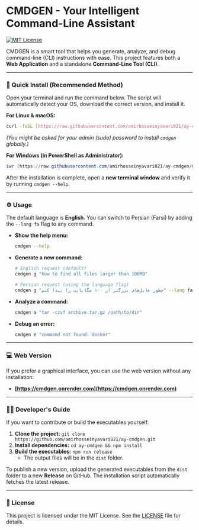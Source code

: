 # CMDGEN - Your Intelligent Command-Line Assistant

[![MIT License](https://img.shields.io/badge/License-MIT-green.svg)](LICENSE)

CMDGEN is a smart tool that helps you generate, analyze, and debug command-line (CLI) instructions with ease. This project features both a **Web Application** and a standalone **Command-Line Tool (CLI)**.

---

### 🚀 Quick Install (Recommended Method)

Open your terminal and run the command below. The script will automatically detect your OS, download the correct version, and install it.

**For Linux & macOS:**
```bash
curl -fsSL [https://raw.githubusercontent.com/amirhosseinyavari021/ay-cmdgen/main/install.sh](https://raw.githubusercontent.com/amirhosseinyavari021/ay-cmdgen/main/install.sh) | bash
```
*(You might be asked for your admin (sudo) password to install `cmdgen` globally.)*

**For Windows (in PowerShell as Administrator):**
```powershell
iwr [https://raw.githubusercontent.com/amirhosseinyavari021/ay-cmdgen/main/install.ps1](https://raw.githubusercontent.com/amirhosseinyavari021/ay-cmdgen/main/install.ps1) | iex
```

After the installation is complete, open a **new terminal window** and verify it by running `cmdgen --help`.

---

### ⚙️ Usage

The default language is **English**. You can switch to Persian (Farsi) by adding the `--lang fa` flag to any command.

- **Show the help menu:**
  ```bash
  cmdgen --help
  ```

- **Generate a new command:**
  ```bash
  # English request (default)
  cmdgen g "how to find all files larger than 100MB"

  # Persian request (using the language flag)
  cmdgen g "چطور فایل‌های بزرگتر از ۱۰۰ مگابایت را پیدا کنم" --lang fa
  ```

- **Analyze a command:**
  ```bash
  cmdgen a "tar -czvf archive.tar.gz /path/to/dir"
  ```

- **Debug an error:**
  ```bash
  cmdgen e "command not found: docker"
  ```

---

### 💻 Web Version

If you prefer a graphical interface, you can use the web version without any installation:
- **[https://cmdgen.onrender.com](https://cmdgen.onrender.com)**

---

### 👨‍💻 Developer's Guide

If you want to contribute or build the executables yourself:

1.  **Clone the project:** `git clone https://github.com/amirhosseinyavari021/ay-cmdgen.git`
2.  **Install dependencies:** `cd ay-cmdgen && npm install`
3.  **Build the executables:** `npm run release`
    - The output files will be in the `dist` folder.

To publish a new version, upload the generated executables from the `dist` folder to a new **Release** on GitHub. The installation script automatically fetches the latest release.

---

### 📜 License

This project is licensed under the MIT License. See the [LICENSE](LICENSE) file for details.
